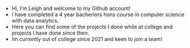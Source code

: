 -  Hi, I’m Leigh and welcome to my Github account!
-  I have completed a 4 year bacherlors hons course in computer science with data analytics.
-  Here you can find some of the projects I done while at college and projects I have done since then.
-  Im currently out of college since 2021 and keen to join a team!
